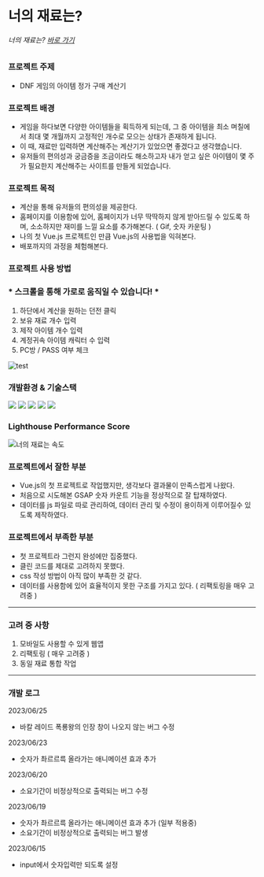 # 너의 재료는?

###### 너의 재료는? [바로 가기](https://cet4713.cafe24.com/) 

### 프로젝트 주제
- DNF 게임의 아이템 정가 구매 계산기

### 프로젝트 배경
- 게임을 하다보면 다양한 아이템들을 획득하게 되는데, 그 중 아이템을 최소 며칠에서 최대 몇 개월까지 고정적인 개수로 모으는 상태가 존재하게 됩니다.
- 이 때, 재료만 입력하면 계산해주는 계산기가 있었으면 좋겠다고 생각했습니다.
- 유저들의 편의성과 궁금증을 조금이라도 해소하고자 내가 얻고 싶은 아이템이 몇 주가 필요한지 계산해주는 사이트를 만들게 되었습니다.

### 프로젝트 목적
- 계산을 통해 유저들의 편의성을 제공한다.
- 홈페이지를 이용함에 있어, 홈페이지가 너무 딱딱하지 않게 받아드릴 수 있도록 하며, 소소하지만 재미를 느낄 요소를 추가해본다. ( Gif, 숫자 카운팅 )
- 나의 첫 Vue.js 프로젝트인 만큼 Vue.js의 사용법을 익혀본다.
- 배포까지의 과정을 체험해본다.

### 프로젝트 사용 방법
### * 스크롤을 통해 가로로 움직일 수 있습니다! *
1. 하단에서 계산을 원하는 던전 클릭
2. 보유 재료 개수 입력
3. 제작 아이템 개수 입력
4. 계정귀속 아이템 캐릭터 수 입력
5. PC방 / PASS 여부 체크
   
![test](https://github.com/euntaek419/your-materials/assets/100109284/8cf3fedf-1258-4e0b-9772-3997d0a8cc8a)


### 개발환경 & 기술스택
<div>
  <img src="https://img.shields.io/badge/html5-E34F26?style=for-the-badge&logo=html5&logoColor=white">
  <img src="https://img.shields.io/badge/css-1572B6?style=for-the-badge&logo=css3&logoColor=white">
  <img src="https://img.shields.io/badge/javascript-F7DF1E?style=for-the-badge&logo=javascript&logoColor=black">
  <img src='https://img.shields.io/badge/Vue.js-35495E?style=for-the-badge&logo=vuedotjs&logoColor=4FC08D'/>
  <img src="https://img.shields.io/badge/Visual Studio Code-007ACC?style=for-the-badge&logo=Visual Studio Code&logoColor=white"/>
</div>

### Lighthouse Performance Score
![너의 재료는 속도](https://github.com/euntaek419/your-materials/assets/100109284/4271b374-a9cf-4d88-bc55-a6ba45972086)

### 프로젝트에서 잘한 부분
- Vue.js의 첫 프로젝트로 작업했지만, 생각보다 결과물이 만족스럽게 나왔다.
- 처음으로 시도해본 GSAP 숫자 카운트 기능을 정상적으로 잘 탑재하였다.
- 데이터를 js 파일로 따로 관리하여, 데이터 관리 및 수정이 용이하게 이루어질수 있도록 제작하였다.
  

### 프로젝트에서 부족한 부분
- 첫 프로젝트라 그런지 완성에만 집중했다.
- 클린 코드를 제대로 고려하지 못했다.
- css 작성 방법이 아직 많이 부족한 것 같다.
- 데이터를 사용함에 있어 효율적이지 못한 구조를 가지고 있다. ( 리팩토링을 매우 고려중 )

---
### 고려 중 사항
1. 모바일도 사용할 수 있게 웹앱
2. 리팩토링 ( 매우 고려중 )
3. 동일 재료 통합 작업
---
### 개발 로그

2023/06/25
* 바칼 레이드 폭룡왕의 인장 창이 나오지 않는 버그 수정

2023/06/23
* 숫자가 촤르르륵 올라가는 애니메이션 효과 추가

2023/06/20
* 소요기간이 비정상적으로 출력되는 버그 수정

2023/06/19
* 숫자가 촤르르륵 올라가는 애니메이션 효과 추가 (일부 적용중)
* 소요기간이 비정상적으로 출력되는 버그 발생

2023/06/15
* input에서 숫자입력만 되도록 설정
